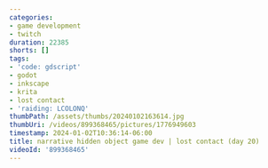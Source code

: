 ```yaml
---
categories:
- game development
- twitch
duration: 22385
shorts: []
tags:
- 'code: gdscript'
- godot
- inkscape
- krita
- lost contact
- 'raiding: LCOLONQ'
thumbPath: /assets/thumbs/20240102163614.jpg
thumbUri: /videos/899368465/pictures/1776949603
timestamp: 2024-01-02T10:36:14-06:00
title: narrative hidden object game dev | lost contact (day 20)
videoId: '899368465'
---
```

